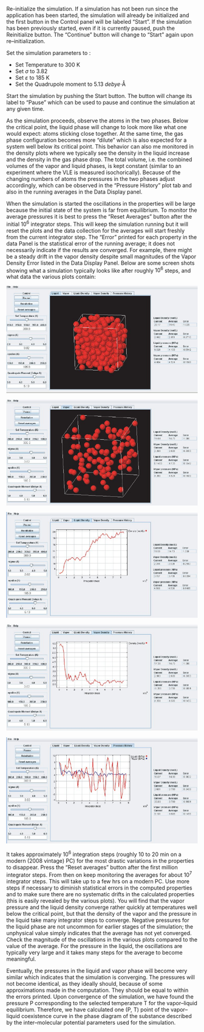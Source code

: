 

Re-initialize the simulation. If a simulation has not been run since the application has been started, the
simulation will already be initialized and the first button in the Control panel will be labeled “Start”. If
the simulation has been previously started, even if it is currently paused, push the Reinitialize button. The
“Continue” button will change to “Start” again upon re–initialization.

Set the simulation parameters to :

* Set Temperature to 300 K
* Set $\sigma$ to 3.82
* Set $\varepsilon$ to 185 K
* Set the Quadrupole moment to 5.13 *debye*$\cdot$&Aring;



Start the simulation by pushing the Start button. The button will change its label to “Pause” which can be
used to pause and continue the simulation at any given time.

As the simulation proceeds, observe the atoms in the two phases. Below the critical point, the liquid
phase will change to look more like what one would expect: atoms sticking close together. At the same
time, the gas phase configuration becomes more “dilute” which is also expected for a system well below its
critical point. This behavior can also me monitored in the density plots where we typically see the density in
the liquid increase and the density in the gas phase drop. The total volume, i.e. the combined volumes of the
vapor and liquid phases, is kept constant (similar to an experiment where the VLE is measured isochorically).
Because of the changing numbers of atoms the pressures in the two phases adjust accordingly, which can
be observed in the “Pressure History” plot tab and also in the running averages in the Data Display panel.

When the simulation is started the oscillations in the properties will be large because the initial state of
the system is far from equilibrium. To monitor the average pressures it is best to press the “Reset Averages”
button after the initial $10^6$ integrator steps. This will keep the simulation running but it will reset the plots
and the data collection for the averages will start freshly from the current integrator step. The “Error” printed
for each property in the data Panel is the statistical error of the running average; it does not necessarily
indicate if the results are converged. For example, there might be a steady drift in the vapor density despite
small magnitudes of the Vapor Density Error listed in the Data Display Panel. Below are some screen shots
showing what a simulation typically looks like after roughly $10^6$ steps, and what data the various plots contain:


![](./VLE_EX1.jpg)



![](./VLE_EX2.jpg)



![](./VLE_EX3.jpg)



![](./VLE_EX4.jpg)



![](./VLE_EX5.jpg)



It takes approximately $10^6$ integration steps (roughly 10 to 20 min on a modern (2008 vintage) PC) for the most drastic
variations in the properties to disappear. Press the “Reset averages” button after the first million integrator
steps. From then on keep monitoring the averages for about $10^7$ integrator steps. This will take up to a few
hrs on a modern PC. Use more steps if necessary to diminish statistical errors in the computed properties and
to make sure there are no systematic drifts in the calculated properties (this is easily revealed by the various
plots). You will find that the vapor pressure and the liquid density converge rather quickly at temperatures
well below the critical point, but that the density of the vapor and the pressure in the liquid take many
integrator steps to converge. Negative pressures for the liquid phase are not uncommon for earlier stages
of the simulation; the unphysical value simply indicates that the average has not yet converged. Check the
magnitude of the oscillations in the various plots compared to the value of the average. For the pressure
in the liquid, the oscillations are typically very large and it takes many steps for the average to become
meaningful.

Eventually, the pressures in the liquid and vapor phase will become very similar which indicates that
the simulation is converging. The pressures will not become identical, as they ideally should, because of
some approximations made in the computation. They should be equal to within the errors printed. Upon
convergence of the simulation, we have found the pressure P corresponding to the selected temperature T
for the vapor–liquid equilibrium. Therefore, we have calculated one (P, T) point of the vapor–liquid coexistence
curve in the phase diagram of the substance described by the inter–molecular potential parameters
used for the simulation.